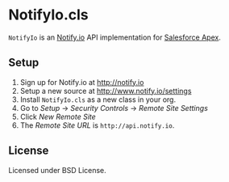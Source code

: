 # NotifyIo.cls #

`NotifyIo` is an [Notify.io](http://notify.io/) API implementation for [Salesforce Apex](http://www.salesforce.com/us/developer/docs/apexcode/index.htm).

Setup
-----

1. Sign up for Notify.io at http://notify.io
2. Setup a new source at http://www.notify.io/settings
3. Install `NotifyIo.cls` as a new class in your org.
4. Go to *Setup* -> *Security Controls* -> *Remote Site Settings*
5. Click *New Remote Site*
6. The *Remote Site URL* is `http://api.notify.io`.

License
------

Licensed under BSD License.

